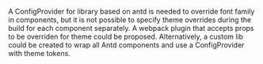 A ConfigProvider for library based on antd is needed to override font family in components, but it is not possible to specify theme overrides during the build for each component separately. A webpack plugin that accepts props to be overriden for theme could be proposed. Alternatively, a custom lib could be created to wrap all Antd components and use a ConfigProvider with theme tokens.
